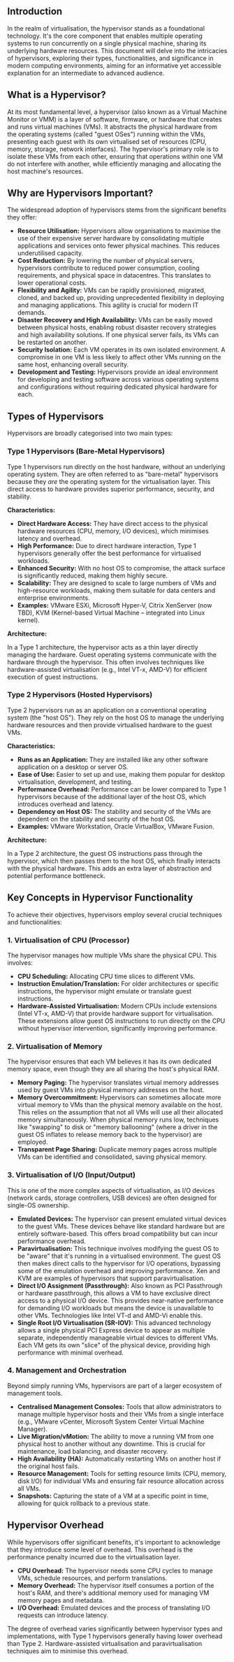 ## Introduction

In the realm of virtualisation, the hypervisor stands as a foundational technology. It's the core component that enables multiple operating systems to run concurrently on a single physical machine, sharing its underlying hardware resources. This document will delve into the intricacies of hypervisors, exploring their types, functionalities, and significance in modern computing environments, aiming for an informative yet accessible explanation for an intermediate to advanced audience.

## What is a Hypervisor?

At its most fundamental level, a hypervisor (also known as a Virtual Machine Monitor or VMM) is a layer of software, firmware, or hardware that creates and runs virtual machines (VMs). It abstracts the physical hardware from the operating systems (called "guest OSes") running within the VMs, presenting each guest with its own virtualised set of resources (CPU, memory, storage, network interfaces). The hypervisor's primary role is to isolate these VMs from each other, ensuring that operations within one VM do not interfere with another, while efficiently managing and allocating the host machine's resources.

## Why are Hypervisors Important?

The widespread adoption of hypervisors stems from the significant benefits they offer:

- **Resource Utilisation:** Hypervisors allow organisations to maximise the use of their expensive server hardware by consolidating multiple applications and services onto fewer physical machines. This reduces underutilised capacity.
- **Cost Reduction:** By lowering the number of physical servers, hypervisors contribute to reduced power consumption, cooling requirements, and physical space in datacentres. This translates to lower operational costs.
- **Flexibility and Agility:** VMs can be rapidly provisioned, migrated, cloned, and backed up, providing unprecedented flexibility in deploying and managing applications. This agility is crucial for modern IT demands.
- **Disaster Recovery and High Availability:** VMs can be easily moved between physical hosts, enabling robust disaster recovery strategies and high availability solutions. If one physical server fails, its VMs can be restarted on another.
- **Security Isolation:** Each VM operates in its own isolated environment. A compromise in one VM is less likely to affect other VMs running on the same host, enhancing overall security.
- **Development and Testing:** Hypervisors provide an ideal environment for developing and testing software across various operating systems and configurations without requiring dedicated physical hardware for each.

## Types of Hypervisors

Hypervisors are broadly categorised into two main types:

### Type 1 Hypervisors (Bare-Metal Hypervisors)

Type 1 hypervisors run directly on the host hardware, without an underlying operating system. They are often referred to as "bare-metal" hypervisors because they _are_ the operating system for the virtualisation layer. This direct access to hardware provides superior performance, security, and stability.

**Characteristics:**

- **Direct Hardware Access:** They have direct access to the physical hardware resources (CPU, memory, I/O devices), which minimises latency and overhead.
- **High Performance:** Due to direct hardware interaction, Type 1 hypervisors generally offer the best performance for virtualised workloads.
- **Enhanced Security:** With no host OS to compromise, the attack surface is significantly reduced, making them highly secure.
- **Scalability:** They are designed to scale to large numbers of VMs and high-resource workloads, making them suitable for data centers and enterprise environments.
- **Examples:** VMware ESXi, Microsoft Hyper-V, Citrix XenServer (now TBD), KVM (Kernel-based Virtual Machine – integrated into Linux kernel).

**Architecture:**

In a Type 1 architecture, the hypervisor acts as a thin layer directly managing the hardware. Guest operating systems communicate with the hardware through the hypervisor. This often involves techniques like hardware-assisted virtualisation (e.g., Intel VT-x, AMD-V) for efficient execution of guest instructions.

### Type 2 Hypervisors (Hosted Hypervisors)

Type 2 hypervisors run as an application on a conventional operating system (the "host OS"). They rely on the host OS to manage the underlying hardware resources and then provide virtualised hardware to the guest VMs.

**Characteristics:**

- **Runs as an Application:** They are installed like any other software application on a desktop or server OS.
- **Ease of Use:** Easier to set up and use, making them popular for desktop virtualisation, development, and testing.
- **Performance Overhead:** Performance can be lower compared to Type 1 hypervisors because of the additional layer of the host OS, which introduces overhead and latency.
- **Dependency on Host OS:** The stability and security of the VMs are dependent on the stability and security of the host OS.
- **Examples:** VMware Workstation, Oracle VirtualBox, VMware Fusion.

**Architecture:**

In a Type 2 architecture, the guest OS instructions pass through the hypervisor, which then passes them to the host OS, which finally interacts with the physical hardware. This adds an extra layer of abstraction and potential performance bottleneck.

## Key Concepts in Hypervisor Functionality

To achieve their objectives, hypervisors employ several crucial techniques and functionalities:

### 1. Virtualisation of CPU (Processor)

The hypervisor manages how multiple VMs share the physical CPU. This involves:

- **CPU Scheduling:** Allocating CPU time slices to different VMs.
- **Instruction Emulation/Translation:** For older architectures or specific instructions, the hypervisor might emulate or translate guest instructions.
- **Hardware-Assisted Virtualisation:** Modern CPUs include extensions (Intel VT-x, AMD-V) that provide hardware support for virtualisation. These extensions allow guest OS instructions to run directly on the CPU without hypervisor intervention, significantly improving performance.

### 2. Virtualisation of Memory

The hypervisor ensures that each VM believes it has its own dedicated memory space, even though they are all sharing the host's physical RAM.

- **Memory Paging:** The hypervisor translates virtual memory addresses used by guest VMs into physical memory addresses on the host.
- **Memory Overcommitment:** Hypervisors can sometimes allocate more virtual memory to VMs than the physical memory available on the host. This relies on the assumption that not all VMs will use all their allocated memory simultaneously. When physical memory runs low, techniques like "swapping" to disk or "memory ballooning" (where a driver in the guest OS inflates to release memory back to the hypervisor) are employed.
- **Transparent Page Sharing:** Duplicate memory pages across multiple VMs can be identified and consolidated, saving physical memory.

### 3. Virtualisation of I/O (Input/Output)

This is one of the more complex aspects of virtualisation, as I/O devices (network cards, storage controllers, USB devices) are often designed for single-OS ownership.

- **Emulated Devices:** The hypervisor can present emulated virtual devices to the guest VMs. These devices behave like standard hardware but are entirely software-based. This offers broad compatibility but can incur performance overhead.
- **Paravirtualisation:** This technique involves modifying the guest OS to be "aware" that it's running in a virtualised environment. The guest OS then makes direct calls to the hypervisor for I/O operations, bypassing some of the emulation overhead and improving performance. Xen and KVM are examples of hypervisors that support paravirtualisation.
- **Direct I/O Assignment (Passthrough):** Also known as PCI Passthrough or hardware passthrough, this allows a VM to have exclusive direct access to a physical I/O device. This provides near-native performance for demanding I/O workloads but means the device is unavailable to other VMs. Technologies like Intel VT-d and AMD-Vi enable this.
- **Single Root I/O Virtualisation (SR-IOV):** This advanced technology allows a single physical PCI Express device to appear as multiple separate, independently manageable virtual devices to different VMs. Each VM gets its own "slice" of the physical device, providing high performance with minimal overhead.

### 4. Management and Orchestration

Beyond simply running VMs, hypervisors are part of a larger ecosystem of management tools.

- **Centralised Management Consoles:** Tools that allow administrators to manage multiple hypervisor hosts and their VMs from a single interface (e.g., VMware vCenter, Microsoft System Center Virtual Machine Manager).
- **Live Migration/vMotion:** The ability to move a running VM from one physical host to another without any downtime. This is crucial for maintenance, load balancing, and disaster recovery.
- **High Availability (HA):** Automatically restarting VMs on another host if the original host fails.
- **Resource Management:** Tools for setting resource limits (CPU, memory, disk I/O) for individual VMs and ensuring fair resource allocation across all VMs.
- **Snapshots:** Capturing the state of a VM at a specific point in time, allowing for quick rollback to a previous state.

## Hypervisor Overhead

While hypervisors offer significant benefits, it's important to acknowledge that they introduce some level of overhead. This overhead is the performance penalty incurred due to the virtualisation layer.

- **CPU Overhead:** The hypervisor needs some CPU cycles to manage VMs, schedule resources, and perform translations.
- **Memory Overhead:** The hypervisor itself consumes a portion of the host's RAM, and there's additional memory used for managing VM memory pages and metadata.
- **I/O Overhead:** Emulated devices and the process of translating I/O requests can introduce latency.

The degree of overhead varies significantly between hypervisor types and implementations, with Type 1 hypervisors generally having lower overhead than Type 2. Hardware-assisted virtualisation and paravirtualisation techniques aim to minimise this overhead.

